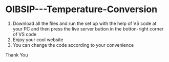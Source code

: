 # OIBSIP---Temperature-Conversion

1. Download all the files and run the set up with the help of VS code at your PC and then press the live server button in the botton-right corner of VS code
2. Enjoy your cool website 
3. You can change the code according to your convenience 

Thank You

